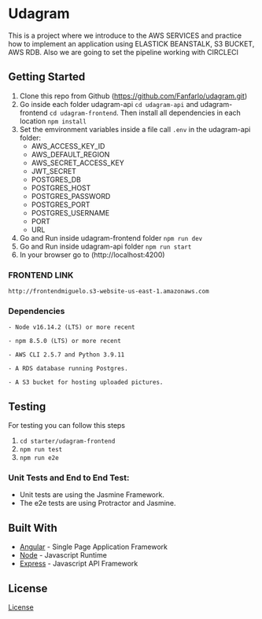 # Udagram

This is a project where we introduce to the AWS SERVICES and practice how to implement an application using ELASTICK BEANSTALK, S3 BUCKET, AWS RDB. Also we are going to set the pipeline working with CIRCLECI

## Getting Started

1. Clone this repo from Github (https://github.com/Fanfarlo/udagram.git)
2. Go inside each folder udagram-api ``cd udagram-api`` and udagram-frontend ``cd udagram-frontend``. Then install all dependencies in each location ``npm install``
3. Set the emvironment variables inside a file call ``.env`` in the udagram-api folder:
    * AWS_ACCESS_KEY_ID
    * AWS_DEFAULT_REGION
    * AWS_SECRET_ACCESS_KEY
    * JWT_SECRET
    * POSTGRES_DB
    * POSTGRES_HOST
    * POSTGRES_PASSWORD
    * POSTGRES_PORT
    * POSTGRES_USERNAME
    * PORT
    * URL
4. Go and Run inside udagram-frontend folder ``npm run dev``
5. Go and Run inside udagram-api folder ``npm run start``
6. In your browser go to (http://localhost:4200)

### FRONTEND LINK
``http://frontendmiguelo.s3-website-us-east-1.amazonaws.com``

### Dependencies

```
- Node v16.14.2 (LTS) or more recent

- npm 8.5.0 (LTS) or more recent

- AWS CLI 2.5.7 and Python 3.9.11

- A RDS database running Postgres.

- A S3 bucket for hosting uploaded pictures.

```

## Testing

For testing you can follow this steps

1. `cd starter/udagram-frontend`
1. `npm run test`
1. `npm run e2e`


### Unit Tests and End to End Test:

- Unit tests are using the Jasmine Framework.
- The e2e tests are using Protractor and Jasmine.

## Built With

- [Angular](https://angular.io/) - Single Page Application Framework
- [Node](https://nodejs.org) - Javascript Runtime
- [Express](https://expressjs.com/) - Javascript API Framework

## License

[License](LICENSE.txt)
